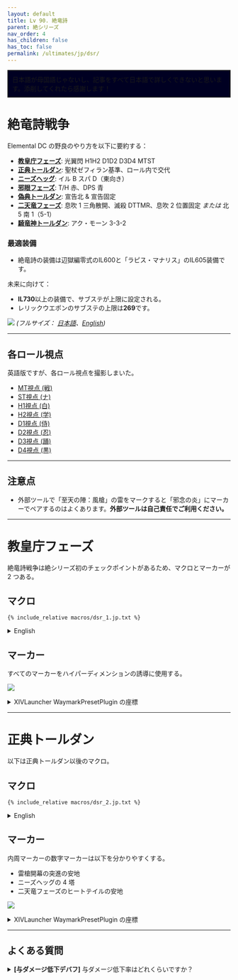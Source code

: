 ```yaml
---
layout: default
title: Lv 90. 絶竜詩
parent: 絶シリーズ
nav_order: 4
has_children: false
has_toc: false
permalink: /ultimates/jp/dsr/
---
```


<div style="background-color: #002 ; padding: 10px; border: 1px solid;">
日本語が母国語じゃないし、記事をすべて日本語で詳しくできないと思います。添削してくれたら感謝します！</div>

# 絶竜詩戦争

Elemental DC の野良のやり方を以下に要約する：

- [**教皇庁フェーズ**](01_the_holy_see.en.md): 光翼閃 H1H2 D1D2 D3D4 MTST
- [**正典トールダン**](02_thordan.en.md): 聖杖ゼフィラン基準、ロール内で交代
- [**ニーズヘッグ**](03_nidhogg.en.md): イル B スパ D（東向き）
- [**邪眼フェーズ**](04_eyes.en.md): T/H 赤、DPS 青
- [**偽典トールダン**](05_alternate_thordan.en.md): 宣告北 & 宣告固定
- [**二天竜フェーズ**](06_double_dragons.en.md): 息吹 1 三角散開、滅殺 DTTMR、息吹 2 位置固定 *または* 北 5 南 1（5-1）
- [**騎竜神トールダン**](07_dragonking_thordan.en.md): アク・モーン 3-3-2

### 最適装備

- 絶竜詩の装備は辺獄編零式のIL600と「ラピス・マナリス」のIL605装備です。

未来に向けて：

- **IL730**以上の装備で、サブステが上限に設定される。
- レリックウエポンのサブステの上限は**269**です。

![]({{site.baseurl}}/assets/images/ultimates/dsr/dsr_cheatsheet_jp.jpg)
*(フルサイズ： [日本語]({{site.baseurl}}/assets/images/ultimates/dsr/dsr_cheatsheet_jp.jpg)、[English]({{site.baseurl}}/assets/images/ultimates/dsr/dsr_cheatsheet.jpg))*

---

## 各ロール視点

英語版ですが、各ロール視点を撮影しまいた。

- [MT視点 (戦)](https://youtube.com/live/yRJrvYChhWQ)
- [ST視点 (ナ)](https://youtube.com/live/7iFsy8xbeSc)
- [H1視点 (白)](https://youtube.com/live/UJEpzF2nJo8)
- [H2視点 (学)](https://youtube.com/live/qwVJPkc5un0)
- [D1視点 (侍)](https://youtube.com/live/2TOyLsYQlJo)
- [D2視点 (忍)](https://youtube.com/live/XOgCkE9Jdts)
- [D3視点 (踊)](https://youtube.com/live/mGSpsIZXRpc)
- [D4視点 (黒)](https://youtube.com/live/zVVuQysS9po)

---

## 注意点

- 外部ツールで「至天の陣：風槍」の雷をマークすると「邪念の炎」にマーカーでペアするのはよくあります。**外部ツールは自己責任でご利用ください。**

---

# 教皇庁フェーズ

絶竜詩戦争は絶シリーズ初のチェックポイントがあるため、マクロとマーカーが 2 つある。

## マクロ

```
{% include_relative macros/dsr_1.jp.txt %}
```

<details markdown=block>
<summary>English</summary>

```
{% include_relative macros/dsr_1.en.txt %}
```

</details>

## マーカー

すべてのマーカーをハイパーディメンションの誘導に使用する。

![]({{site.baseurl}}/assets/images/ultimates/dsr/markers_1.jpg)
<details markdown=block>
<summary>XIVLauncher WaymarkPresetPlugin の座標</summary>

```json
{
  "Name":"DSR P1 - The Holy See",
  "MapID":788,
  "A":{"X":95.0,"Y":0.0,"Z":91.5,"ID":1,"Active":true},
  "B":{"X":108.5,"Y":0.0,"Z":95.0,"ID":2,"Active":true},
  "C":{"X":105.0,"Y":0.0,"Z":108.5,"ID":5,"Active":true},
  "D":{"X":91.5,"Y":0.0,"Z":105.0,"ID":6,"Active":true},
  "One":{"X":105.0,"Y":0.0,"Z":91.5,"ID":3,"Active":true},
  "Two":{"X":108.5,"Y":0.0,"Z":105.0,"ID":4,"Active":true},
  "Three":{"X":95.0,"Y":0.0,"Z":108.5,"ID":7,"Active":true},
  "Four":{"X":91.5,"Y":0.0,"Z":95.0,"ID":0,"Active":true}
}
```

</details>

---

# 正典トールダン

以下は正典トールダン以後のマクロ。

## マクロ

```
{% include_relative macros/dsr_2.jp.txt %}
```

<details markdown=block>
<summary>English</summary>

```
{% include_relative macros/dsr_2.en.txt %}
```

</details>

## マーカー

内周マーカーの数字マーカーは以下を分かりやすくする。

- 雷槍開幕の突進の安地
- ニーズヘッグの 4 塔
- 二天竜フェーズのヒートテイルの安地

![]({{site.baseurl}}/assets/images/ultimates/dsr/markers_2.jpg)
<details markdown=block>
<summary>XIVLauncher WaymarkPresetPlugin の座標</summary>

```json
{
  "Name":"Dragonsong's Reprise",
  "MapID":788,
  "A":{"X":100.0,"Y":0.0,"Z":87.0,"ID":0,"Active":true},
  "B":{"X":113.0,"Y":0.0,"Z":100.0,"ID":1,"Active":true},
  "C":{"X":100.0,"Y":0.0,"Z":113.0,"ID":2,"Active":true},
  "D":{"X":87.0,"Y":0.0,"Z":100.0,"ID":3,"Active":true},
  "One":{"X":109.192,"Y":0.0,"Z":90.807,"ID":4,"Active":true},
  "Two":{"X":109.192,"Y":0.0,"Z":109.192,"ID":5,"Active":true},
  "Three":{"X":90.807,"Y":0.0,"Z":109.192,"ID":6,"Active":true},
  "Four":{"X":90.807,"Y":0.0,"Z":90.807,"ID":7,"Active":true}
}
```

</details>

---

## よくある質問

<details markdown=block>
<summary><b>[与ダメージ低下デバフ]</b> 与ダメージ低下率はどれくらいですか？</summary>
<table>
  <tr><td><p>ダメージは <b>50%</b> 低下します。</p></td></tr>
</table>
</details>

